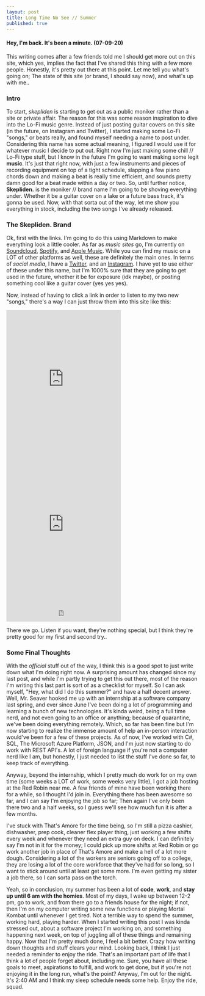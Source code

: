 ```yaml
---
layout: post
title: Long Time No See // Summer
published: true
---
```

#### Hey, I'm back. It's been a minute. (07-09-20)

This writing comes after a few friends told me I should get more out on this site, which yes, implies the fact that I've shared this thing with a few more people. Honestly, it's pretty out there at this point. Let me tell you what's going on; The state of this site (or brand, I should say now), and what's up with me..

### Intro

To start, _skepliden_ is starting to get out as a public moniker rather than a site or private affair. The reason for this was some reason inspiration to dive into the Lo-Fi music genre. Instead of just posting guitar covers on this site (in the future, on Instagram and Twitter), I started making some Lo-Fi "songs," or beats really, and found myself needing a name to post under. Considering this name has some actual meaning, I figured I would use it for whatever music I decide to put out. Right now I'm just making some chill // Lo-Fi type stuff, but I know in the future I'm going to want making some legit __music__. It's just that right now, with just a few instruments and pieces of recording equipment on top of a tight schedule, slapping a few piano chords down and making a beat is really time efficient, and sounds pretty damn good for a beat made within a day or two. So, until further notice, __Skepliden.__ is the moniker // brand name I'm going to be shoving everything under. Whether it be a guitar cover on a lake or a future bass track, it's gonna be used. Now, with that sorta out of the way, let me show you everything in stock, including the two songs I've already released.

### The Skepliden. Brand

Ok, first with the links. I'm going to do this using Markdown to make everything look a little cooler. As far as _music sites_ go, I'm currently on [Soundcloud](https://soundcloud.com/skepliden), [Spotify](https://open.spotify.com/artist/43OrpaXYSmTqAC7mvPMKPO?si=jE_yj83bTS2pnZSLffpHXQ), and [Apple Music](https://music.apple.com/us/artist/skepliden/1522111519). While you can find my music on a LOT of other platforms as well, these are definitely the main ones. In terms of _social media_, I have a [Twitter](https://twitter.com/skepliden), and an [Instagram](https://www.instagram.com/skepliden/). I have yet to use either of these under this name, but I'm 1000% sure that they are going to get used in the future, whether it be for exposure (idk maybe), or posting something cool like a guitar cover (yes yes yes).

Now, instead of having to click a link in order to listen to my two new "songs," there's a way I can just throw them into this site like this:

<iframe src="https://open.spotify.com/embed/track/5SQRcXGjK9RLOKFBirvxSn" width="300" height="380" frameborder="0" allowtransparency="true" allow="encrypted-media"></iframe>

<iframe src="https://open.spotify.com/embed/track/5ot8CYYmMo2Ii5fiG1fH9H" width="300" height="380" frameborder="0" allowtransparency="true" allow="encrypted-media"></iframe>

<iframe src="https://open.spotify.com/follow/1/?uri=spotify:artist:43OrpaXYSmTqAC7mvPMKPO&size=detail&theme=light" width="300" height="56" scrolling="no" frameborder="0" style="border:none; overflow:hidden;" allowtransparency="true"></iframe>

There we go. Listen if you want, they're nothing special, but I think they're pretty good for my first and second try..

### Some Final Thoughts

With the _official_ stuff out of the way, I think this is a good spot to just write down what I'm doing right now. A surprising amount has changed since my last post, and while I'm partly trying to get this out there, most of the reason I'm writing this last part is sort of as a checklist for myself. So I can ask myself, "Hey, what did I do this summer?" and have a half decent answer. Well, Mr. Seaver hooked me up with an internship at a software company last spring, and ever since June I've been doing a lot of programming and learning a bunch of new technologies. It's kinda weird, being a full time nerd, and not even going to an office or anything; because of quarantine, we've been doing everything remotely. Which, so far has been fine but I'm now starting to realize the immense amount of help an in-person interaction would've been for a few of these projects. As of now, I've worked with C#, SQL, The Microsoft Azure Platform, JSON, and I'm just now starting to do work with REST API's. A lot of foreign language if you're not a computer nerd like I am, but honestly, I just needed to list the stuff I've done so far, to keep track of everything. 

Anyway, beyond the internship, which I pretty much do work for on my own time (some weeks a LOT of work, some weeks very little), I got a job hosting at the Red Robin near me. A few friends of mine have been working there for a while, so I thought I'd join in. Everything there has been awesome so far, and I can say I'm enjoying the job so far; Then again I've only been there two and a half weeks, so I guess we'll see how much fun it is after a few months. 

I've stuck with That's Amore for the time being, so I'm still a pizza cashier, dishwasher, prep cook, cleaner flex player thing, just working a few shifts every week and whenever they need an extra guy on deck. I can definitely say I'm not in it for the money; I could pick up more shifts at Red Robin or go work another job in place of That's Amore and make a hell of a lot more dough. Considering a lot of the workers are seniors going off to a college, they are losing a lot of the core workforce that they've had for so long, so I want to stick around until at least get some more. I'm even getting my sister a job there, so I can sorta pass on the torch.

Yeah, so in conclusion, my summer has been a lot of __code__, __work__, and __stay up until 6 am with the homies__. Most of my days, I wake up between 12-2 pm, go to work, and from there go to a friends house for the night; if not, then I'm on my computer writing some new functions or playing Mortal Kombat until whenever I get tired. Not a terrible way to spend the summer, working hard, playing harder. When I started writing this post I was kinda stressed out, about a software project I'm working on, and something happening next week, on top of juggling all of these things and remaining happy. Now that I'm pretty much done, I feel a bit better. Crazy how writing down thoughts and stuff clears your mind. Looking back, I think I just needed a reminder to enjoy the ride. That's an important part of life that I think a lot of people forget about, including me. Sure, you have all these goals to meet, aspirations to fulfill, and work to get done, but if you're not enjoying it in the long run, what's the point? Anyway, I'm out for the night. It's 2:40 AM and I think my sleep schedule needs some help. Enjoy the ride, squad.
